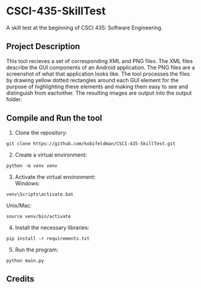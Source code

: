 # CSCI-435-SkillTest
A skill test at the beginning of CSCI 435: Software Engineering.

## Project Description
This tool recieves a set of corresponding XML and PNG files. The XML files describe the GUI components of an Android application. The PNG files are a screenshot of what that application looks like. The tool processes the files by drawing yellow dotted rectangles around each GUI element for the purpose of highlighting these elements and making them easy to see and distinguish from eachother. The resulting images are output into the output folder.

## Compile and Run the tool
1. Clone the repository:
```
git clone https://github.com/kobifeldman/CSCI-435-SkillTest.git
```
2. Create a virtual environment:
```
python -m venv venv
```

3. Activate the virtual environment:  
Windows:
```
venv\Scripts\activate.bat
```

Unix/Mac:
```
source venv/bin/activate
```

4. Install the necessary libraries:
```
pip install -r requirements.txt
```

5. Run the program:
```
python main.py
```

## Credits